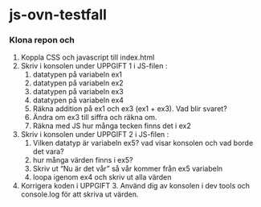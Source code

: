 # js-ovn-testfall

### Klona repon och
 
1. Koppla CSS och javascript till index.html
2. Skriv i konsolen under UPPGIFT 1 i JS-filen :
   1. datatypen på variabeln ex1
   2. datatypen på variabeln ex2
   3. datatypen på variabeln ex3
   4. datatypen på variabeln ex4
   5. Räkna addition på ex1 och ex3 (ex1 + ex3). Vad blir svaret?
   6. Ändra om ex3 till siffra och räkna om.
   7. Räkna med JS hur många tecken finns det i ex2
3. Skriv i konsolen under UPPGIFT 2 i JS-filen :
   1. Vilken datatyp är variabeln ex5? vad visar konsolen och vad borde det vara?
   2. hur många värden finns i ex5?
   3. Skriv ut “Nu är det vår” så vår kommer från ex5 variabeln
   4. loopa igenom ex4 och skriv ut alla värden
4. Korrigera koden i UPPGIFT 3. Använd dig av konsolen i dev tools och console.log för att skriva ut värden.

